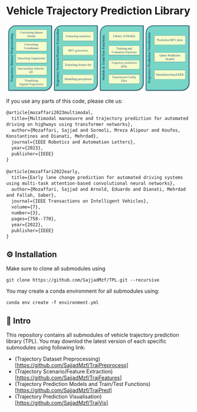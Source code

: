 # Vehicle Trajectory Prediction Library
![image](imgs/overall.png)

If you use any parts of this code, please cite us:
```
@article{mozaffari2023multimodal,
  title={Multimodal manoeuvre and trajectory prediction for automated driving on highways using transformer networks},
  author={Mozaffari, Sajjad and Sormoli, Mreza Alipour and Koufos, Konstantinos and Dianati, Mehrdad},
  journal={IEEE Robotics and Automation Letters},
  year={2023},
  publisher={IEEE}
}

@article{mozaffari2022early,
  title={Early lane change prediction for automated driving systems using multi-task attention-based convolutional neural networks},
  author={Mozaffari, Sajjad and Arnold, Eduardo and Dianati, Mehrdad and Fallah, Saber},
  journal={IEEE Transactions on Intelligent Vehicles},
  volume={7},
  number={3},
  pages={758--770},
  year={2022},
  publisher={IEEE}
}

```

## :gear: Installation
Make sure to clone all submodules using
```shell
git clone https://github.com/SajjadMzf/TPL.git --recursive
```

You may create a conda environment for all submodules using:
```shell
conda env create -f environment.yml
```

## :wave: Intro
This repository contains all submodules of vehicle trajectory prediction library (TPL). You may downlod the latest version of each specific submodules using following link:

- (Trajectory Dataset Preprocessing)[https://github.com/SajjadMzf/TrajPreprocess]
- (Trajectory Scenario/Feature Extraction)[https://github.com/SajjadMzf/TrajFeatures]
- (Trajectory Prediction Models and Train/Test Functions)[https://github.com/SajjadMzf/TrajPred]
- (Trajectory Prediction Visualisation)[https://github.com/SajjadMzf/TrajVis]